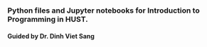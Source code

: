 ### Python files and Jupyter notebooks for Introduction to Programming in HUST.

#### Guided by Dr. Dinh Viet Sang
